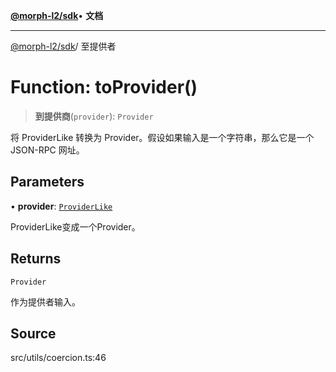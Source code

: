 [**@morph-l2/sdk**](../globals.md)• **文档**

***

[@morph-l2/sdk](../globals.md)/ 至提供者

# Function: toProvider()

> **到提供商**(`provider`): `Provider`

将 ProviderLike 转换为 Provider。假设如果输入是一个字符串，那么它是一个
JSON-RPC 网址。

## Parameters

• **provider**: [`ProviderLike`](../type-aliases/ProviderLike.md)

ProviderLike变成一个Provider。

## Returns

`Provider`

作为提供者输入。

## Source

src/utils/coercion.ts:46
